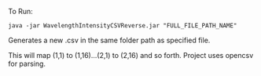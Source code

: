 To Run:

`java -jar WavelengthIntensityCSVReverse.jar "FULL_FILE_PATH_NAME"`


Generates a new .csv in the same folder path as specified file.


This will map (1,1) to (1,16)...(2,1) to (2,16) and so forth.
Project uses opencsv for parsing.